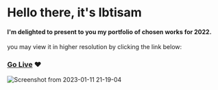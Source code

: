 # Hello there, it's Ibtisam

#### I'm delighted to present to you my portfolio of chosen works for 2022.
you may view it in higher resolution by clicking the link below:

### [Go Live](https://ibtisamhemmo.netlify.app/) ♥️
![Screenshot from 2023-01-11 21-19-04](https://user-images.githubusercontent.com/62811477/211902934-592a6a38-94fb-4b25-9fd3-f1ca6d575f43.png)
